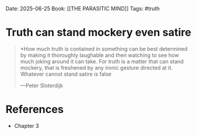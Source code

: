 Date: 2025-06-25
Book: [[THE PARASITIC MIND]]
Tags: #truth


# Truth can stand mockery even satire

>*How much truth is contained in something can be best determined by making it thoroughly laughable and then watching to see how much joking around it can take. For truth is a matter that can stand mockery, that is freshened by any ironic gesture directed at it. Whatever cannot stand satire is false 
>
>—Peter Sloterdijk

# References
- Chapter 3
 
